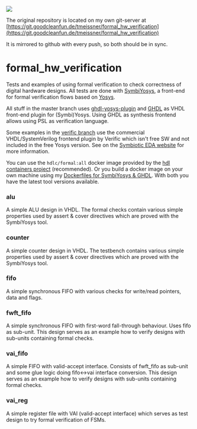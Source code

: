 [![](https://img.shields.io/github/workflow/status/tmeissner/formal_hw_verification/Test/master?longCache=true&style=flat-square&label=Test&logo=GitHub%20Actions&logoColor=fff)](https://github.com/tmeissner/formal_hw_verification/actions?query=workflow%3ATest)

The original repository is located on my own git-server at [https://git.goodcleanfun.de/tmeissner/formal_hw_verification](https://git.goodcleanfun.de/tmeissner/formal_hw_verification)

It is mirrored to github with every push, so both should be in sync.


# formal_hw_verification

Tests and examples of using formal verification to check correctness of digital hardware designs. All tests are done with [SymbiYosys](https://github.com/YosysHQ/SymbiYosys), a front-end for formal verification flows based on [Yosys](https://github.com/YosysHQ/yosys).

All stuff in the master branch uses [ghdl-yosys-plugin](https://github.com/ghdl/ghdl-yosys-plugin) and [GHDL](https://github.com/ghdl/ghdl) as VHDL front-end plugin for (Symbi)Yosys. Using GHDL as synthesis frontend allows using PSL as verification language.

Some examples in the [verific branch](https://github.com/tmeissner/formal_hw_verification/tree/verific) use the commercial VHDL/SystemVerilog frontend plugin by Verific which isn't free SW and not included in the free Yosys version. See on the [Symbiotic EDA website](https://www.symbioticeda.com) for more information.

You can use the `hdlc/formal:all` docker image provided by the [hdl containers project](https://hdl.github.io/containers/) (recommended). Or you build a docker image on your own machine using my [Dockerfiles for SymbiYosys & GHDL](https://github.com/tmeissner/Dockerfiles). With both you have the latest tool versions available.

### alu
A simple ALU design in VHDL. The formal checks contain various simple properties used by assert & cover directives which are proved with the SymbiYosys tool.

### counter
A simple counter design in VHDL. The testbench contains various simple properties used by assert & cover directives which are proved with the SymbiYosys tool.

### fifo
A simple synchronous FIFO with various checks for write/read pointers, data and flags.

### fwft_fifo
A simple synchronous FIFO with first-word fall-through behaviour. Uses fifo as sub-unit. This design serves as an example how to verify designs with sub-units containing formal checks.

### vai_fifo
A simple FIFO with valid-accept interface. Consists of fwft_fifo as sub-unit and some glue logic doing fifo<->vai interface conversion. This design serves as an example how to verify designs with sub-units containing formal checks.

### vai_reg
A simple register file with VAI (valid-accept interface) which serves as test design to try formal verification of FSMs.
